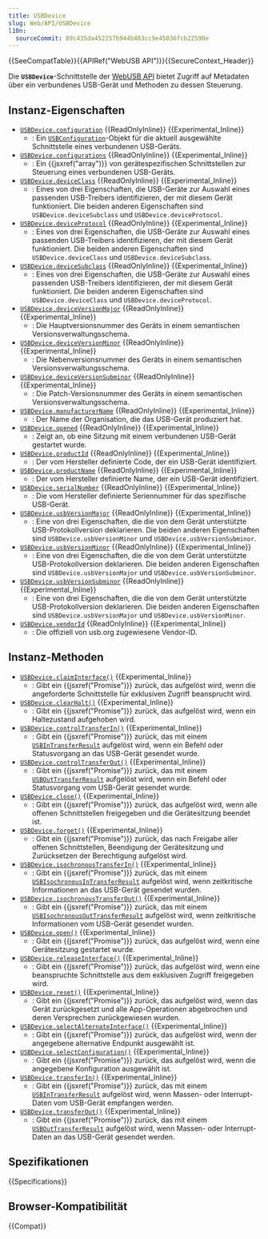 ```yaml
---
title: USBDevice
slug: Web/API/USBDevice
l10n:
  sourceCommit: 89c435da452257b944b403cc9e45036fcb22590e
---
```


{{SeeCompatTable}}{{APIRef("WebUSB API")}}{{SecureContext_Header}}

Die **`USBDevice`**-Schnittstelle der [WebUSB API](/de/docs/Web/API/WebUSB_API) bietet Zugriff auf Metadaten über ein verbundenes USB-Gerät und Methoden zu dessen Steuerung.

## Instanz-Eigenschaften

- [`USBDevice.configuration`](/de/docs/Web/API/USBDevice/configuration) {{ReadOnlyInline}} {{Experimental_Inline}}
  - : Ein [`USBConfiguration`](/de/docs/Web/API/USBConfiguration)-Objekt für die aktuell ausgewählte Schnittstelle eines verbundenen USB-Geräts.
- [`USBDevice.configurations`](/de/docs/Web/API/USBDevice/configurations) {{ReadOnlyInline}} {{Experimental_Inline}}
  - : Ein {{jsxref("array")}} von gerätespezifischen Schnittstellen zur Steuerung eines verbundenen USB-Geräts.
- [`USBDevice.deviceClass`](/de/docs/Web/API/USBDevice/deviceClass) {{ReadOnlyInline}} {{Experimental_Inline}}
  - : Eines von drei Eigenschaften, die USB-Geräte zur Auswahl eines passenden USB-Treibers identifizieren, der mit diesem Gerät funktioniert. Die beiden anderen Eigenschaften sind `USBDevice.deviceSubclass` und `USBDevice.deviceProtocol`.
- [`USBDevice.deviceProtocol`](/de/docs/Web/API/USBDevice/deviceProtocol) {{ReadOnlyInline}} {{Experimental_Inline}}
  - : Eines von drei Eigenschaften, die USB-Geräte zur Auswahl eines passenden USB-Treibers identifizieren, der mit diesem Gerät funktioniert. Die beiden anderen Eigenschaften sind `USBDevice.deviceClass` und `USBDevice.deviceSubclass`.
- [`USBDevice.deviceSubclass`](/de/docs/Web/API/USBDevice/deviceSubclass) {{ReadOnlyInline}} {{Experimental_Inline}}
  - : Eines von drei Eigenschaften, die USB-Geräte zur Auswahl eines passenden USB-Treibers identifizieren, der mit diesem Gerät funktioniert. Die beiden anderen Eigenschaften sind `USBDevice.deviceClass` und `USBDevice.deviceProtocol`.
- [`USBDevice.deviceVersionMajor`](/de/docs/Web/API/USBDevice/deviceVersionMajor) {{ReadOnlyInline}} {{Experimental_Inline}}
  - : Die Hauptversionsnummer des Geräts in einem semantischen Versionsverwaltungsschema.
- [`USBDevice.deviceVersionMinor`](/de/docs/Web/API/USBDevice/deviceVersionMinor) {{ReadOnlyInline}} {{Experimental_Inline}}
  - : Die Nebenversionsnummer des Geräts in einem semantischen Versionsverwaltungsschema.
- [`USBDevice.deviceVersionSubminor`](/de/docs/Web/API/USBDevice/deviceVersionSubminor) {{ReadOnlyInline}} {{Experimental_Inline}}
  - : Die Patch-Versionsnummer des Geräts in einem semantischen Versionsverwaltungsschema.
- [`USBDevice.manufacturerName`](/de/docs/Web/API/USBDevice/manufacturerName) {{ReadOnlyInline}} {{Experimental_Inline}}
  - : Der Name der Organisation, die das USB-Gerät produziert hat.
- [`USBDevice.opened`](/de/docs/Web/API/USBDevice/opened) {{ReadOnlyInline}} {{Experimental_Inline}}
  - : Zeigt an, ob eine Sitzung mit einem verbundenen USB-Gerät gestartet wurde.
- [`USBDevice.productId`](/de/docs/Web/API/USBDevice/productId) {{ReadOnlyInline}} {{Experimental_Inline}}
  - : Der vom Hersteller definierte Code, der ein USB-Gerät identifiziert.
- [`USBDevice.productName`](/de/docs/Web/API/USBDevice/productName) {{ReadOnlyInline}} {{Experimental_Inline}}
  - : Der vom Hersteller definierte Name, der ein USB-Gerät identifiziert.
- [`USBDevice.serialNumber`](/de/docs/Web/API/USBDevice/serialNumber) {{ReadOnlyInline}} {{Experimental_Inline}}
  - : Die vom Hersteller definierte Seriennummer für das spezifische USB-Gerät.
- [`USBDevice.usbVersionMajor`](/de/docs/Web/API/USBDevice/usbVersionMajor) {{ReadOnlyInline}} {{Experimental_Inline}}
  - : Eine von drei Eigenschaften, die die von dem Gerät unterstützte USB-Protokollversion deklarieren. Die beiden anderen Eigenschaften sind `USBDevice.usbVersionMinor` und `USBDevice.usbVersionSubminor`.
- [`USBDevice.usbVersionMinor`](/de/docs/Web/API/USBDevice/usbVersionMinor) {{ReadOnlyInline}} {{Experimental_Inline}}
  - : Eine von drei Eigenschaften, die die von dem Gerät unterstützte USB-Protokollversion deklarieren. Die beiden anderen Eigenschaften sind `USBDevice.usbVersionMajor` und `USBDevice.usbVersionSubminor`.
- [`USBDevice.usbVersionSubminor`](/de/docs/Web/API/USBDevice/usbVersionSubminor) {{ReadOnlyInline}} {{Experimental_Inline}}
  - : Eine von drei Eigenschaften, die die von dem Gerät unterstützte USB-Protokollversion deklarieren. Die beiden anderen Eigenschaften sind `USBDevice.usbVersionMajor` und `USBDevice.usbVersionMinor`.
- [`USBDevice.vendorId`](/de/docs/Web/API/USBDevice/vendorId) {{ReadOnlyInline}} {{Experimental_Inline}}
  - : Die offiziell von usb.org zugewiesene Vendor-ID.

## Instanz-Methoden

- [`USBDevice.claimInterface()`](/de/docs/Web/API/USBDevice/claimInterface) {{Experimental_Inline}}
  - : Gibt ein {{jsxref("Promise")}} zurück, das aufgelöst wird, wenn die angeforderte Schnittstelle für exklusiven Zugriff beansprucht wird.
- [`USBDevice.clearHalt()`](/de/docs/Web/API/USBDevice/clearHalt) {{Experimental_Inline}}
  - : Gibt ein {{jsxref("Promise")}} zurück, das aufgelöst wird, wenn ein Haltezustand aufgehoben wird.
- [`USBDevice.controlTransferIn()`](/de/docs/Web/API/USBDevice/controlTransferIn) {{Experimental_Inline}}
  - : Gibt ein {{jsxref("Promise")}} zurück, das mit einem [`USBInTransferResult`](/de/docs/Web/API/USBInTransferResult) aufgelöst wird, wenn ein Befehl oder Statusvorgang an das USB-Gerät gesendet wurde.
- [`USBDevice.controlTransferOut()`](/de/docs/Web/API/USBDevice/controlTransferOut) {{Experimental_Inline}}
  - : Gibt ein {{jsxref("Promise")}} zurück, das mit einem [`USBOutTransferResult`](/de/docs/Web/API/USBOutTransferResult) aufgelöst wird, wenn ein Befehl oder Statusvorgang vom USB-Gerät gesendet wurde.
- [`USBDevice.close()`](/de/docs/Web/API/USBDevice/close) {{Experimental_Inline}}
  - : Gibt ein {{jsxref("Promise")}} zurück, das aufgelöst wird, wenn alle offenen Schnittstellen freigegeben und die Gerätesitzung beendet ist.
- [`USBDevice.forget()`](/de/docs/Web/API/USBDevice/forget) {{Experimental_Inline}}
  - : Gibt ein {{jsxref("Promise")}} zurück, das nach Freigabe aller offenen Schnittstellen, Beendigung der Gerätesitzung und Zurücksetzen der Berechtigung aufgelöst wird.
- [`USBDevice.isochronousTransferIn()`](/de/docs/Web/API/USBDevice/isochronousTransferIn) {{Experimental_Inline}}
  - : Gibt ein {{jsxref("Promise")}} zurück, das mit einem [`USBIsochronousInTransferResult`](/de/docs/Web/API/USBIsochronousInTransferResult) aufgelöst wird, wenn zeitkritische Informationen an das USB-Gerät gesendet wurden.
- [`USBDevice.isochronousTransferOut()`](/de/docs/Web/API/USBDevice/isochronousTransferOut) {{Experimental_Inline}}
  - : Gibt ein {{jsxref("Promise")}} zurück, das mit einem [`USBIsochronousOutTransferResult`](/de/docs/Web/API/USBIsochronousOutTransferResult) aufgelöst wird, wenn zeitkritische Informationen vom USB-Gerät gesendet wurden.
- [`USBDevice.open()`](/de/docs/Web/API/USBDevice/open) {{Experimental_Inline}}
  - : Gibt ein {{jsxref("Promise")}} zurück, das aufgelöst wird, wenn eine Gerätesitzung gestartet wurde.
- [`USBDevice.releaseInterface()`](/de/docs/Web/API/USBDevice/releaseInterface) {{Experimental_Inline}}
  - : Gibt ein {{jsxref("Promise")}} zurück, das aufgelöst wird, wenn eine beanspruchte Schnittstelle aus dem exklusiven Zugriff freigegeben wird.
- [`USBDevice.reset()`](/de/docs/Web/API/USBDevice/reset) {{Experimental_Inline}}
  - : Gibt ein {{jsxref("Promise")}} zurück, das aufgelöst wird, wenn das Gerät zurückgesetzt und alle App-Operationen abgebrochen und deren Versprechen zurückgewiesen wurden.
- [`USBDevice.selectAlternateInterface()`](/de/docs/Web/API/USBDevice/selectAlternateInterface) {{Experimental_Inline}}
  - : Gibt ein {{jsxref("Promise")}} zurück, das aufgelöst wird, wenn der angegebene alternative Endpunkt ausgewählt ist.
- [`USBDevice.selectConfiguration()`](/de/docs/Web/API/USBDevice/selectConfiguration) {{Experimental_Inline}}
  - : Gibt ein {{jsxref("Promise")}} zurück, das aufgelöst wird, wenn die angegebene Konfiguration ausgewählt ist.
- [`USBDevice.transferIn()`](/de/docs/Web/API/USBDevice/transferIn) {{Experimental_Inline}}
  - : Gibt ein {{jsxref("Promise")}} zurück, das mit einem [`USBInTransferResult`](/de/docs/Web/API/USBInTransferResult) aufgelöst wird, wenn Massen- oder Interrupt-Daten vom USB-Gerät empfangen werden.
- [`USBDevice.transferOut()`](/de/docs/Web/API/USBDevice/transferOut) {{Experimental_Inline}}
  - : Gibt ein {{jsxref("Promise")}} zurück, das mit einem [`USBOutTransferResult`](/de/docs/Web/API/USBOutTransferResult) aufgelöst wird, wenn Massen- oder Interrupt-Daten an das USB-Gerät gesendet werden.

## Spezifikationen

{{Specifications}}

## Browser-Kompatibilität

{{Compat}}
